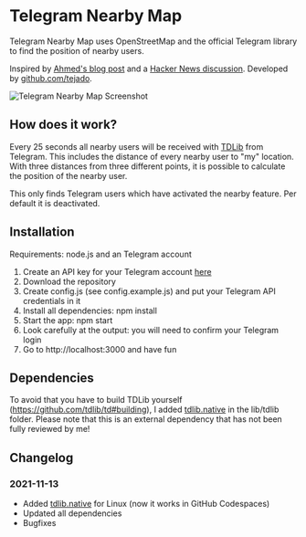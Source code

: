 # Telegram Nearby Map

Telegram Nearby Map uses OpenStreetMap and the official Telegram library to find the position of nearby users.

Inspired by [Ahmed's blog post](https://blog.ahmed.nyc/2021/01/if-you-use-this-feature-on-telegram.html) and a [Hacker News discussion](https://news.ycombinator.com/item?id=25641399).
Developed by [github.com/tejado](https://github.com/tejado).

<img src=".github/telegram-nearby-map-small.png" alt="Telegram Nearby Map Screenshot">  

## How does it work?
Every 25 seconds all nearby users will be received with [TDLib](https://core.telegram.org/tdlib) from Telegram. This includes the distance of every nearby user to "my" location. With three distances from three different points, it is possible to calculate the position of the nearby user.

This only finds Telegram users which have activated the nearby feature. Per default it is deactivated.

## Installation

Requirements: node.js and an Telegram account

1. Create an API key for your Telegram account [here](https://my.telegram.org)
2. Download the repository
3. Create config.js (see config.example.js) and put your Telegram API credentials in it
4. Install all dependencies: npm install
5. Start the app: npm start
6. Look carefully at the output: you will need to confirm your Telegram login
7. Go to http://localhost:3000 and have fun

## Dependencies
To avoid that you have to build TDLib yourself (https://github.com/tdlib/td#building), I added [tdlib.native](https://github.com/ForNeVeR/tdlib.native/releases) in the lib/tdlib folder. Please note that this is an external dependency that has not been fully reviewed by me!

## Changelog

### 2021-11-13
- Added [tdlib.native](https://github.com/ForNeVeR/tdlib.native/releases) for Linux (now it works in GitHub Codespaces)
- Updated all dependencies
- Bugfixes
